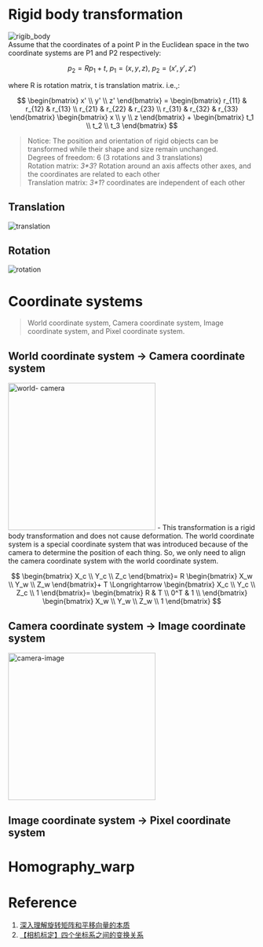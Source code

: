# Rigid body transformation
![rigib_body](https://github.com/elleryw0518/MVS/assets/101634608/6acf03ea-423c-4f51-acd6-a9601b1736a3)  
Assume that the coordinates of a point P in the Euclidean space in the two coordinate systems are P1 and P2 respectively:
  
$$
p_2 = R p_1 + t,\ p_1=(x, y, z),\ p_2=(x', y', z') 
$$
  
where R is rotation matrix, t is translation matrix.
i.e.,:  

$$
\begin{bmatrix}
x' \\
y' \\
z'
\end{bmatrix} =
\begin{bmatrix}
r_{11} & r_{12} & r_{13} \\
r_{21} & r_{22} & r_{23} \\
r_{31} & r_{32} & r_{33}
\end{bmatrix}
\begin{bmatrix}
x \\
y \\
z
\end{bmatrix} +
\begin{bmatrix}
t_1 \\
t_2 \\
t_3
\end{bmatrix}
$$  
> Notice: The position and orientation of rigid objects can be transformed while their shape and size remain unchanged.  
Degrees of freedom: 6 (3 rotations and 3 translations)  
Rotation matrix: _3*3_? Rotation around an axis affects other axes, and the coordinates are related to each other  
Translation matrix: _3*1_? coordinates are independent of each other  
## Translation
![translation](https://github.com/elleryw0518/MVS/assets/101634608/03f8c570-cc81-496e-bd01-9a9adbb730ec)

## Rotation
![rotation](https://github.com/elleryw0518/MVS/assets/101634608/d885560e-3a30-43e9-8379-11204747e3cf)
# Coordinate systems
> World coordinate system, Camera coordinate system, Image coordinate system, and Pixel coordinate system.
## World coordinate system -> Camera coordinate system
<img src="https://github.com/elleryw0518/MVS/assets/101634608/9737703f-520c-4dcd-9366-4e235df499ae" alt="world- camera" width="300px">
- This transformation is a rigid body transformation and does not cause deformation. The world coordinate system is a special coordinate system that was introduced because of the camera to determine the position of each thing. So, we only need to align the camera coordinate system with the world coordinate system.  

$$
\begin{bmatrix}
X_c \\
Y_c \\
Z_c
\end{bmatrix}=
R
\begin{bmatrix}
X_w \\
Y_w \\
Z_w
\end{bmatrix}+
T \Longrightarrow 
\begin{bmatrix}
X_c \\
Y_c \\
Z_c \\
1
\end{bmatrix}=
\begin{bmatrix}
R & T \\
0^T & 1 \\
\end{bmatrix}
\begin{bmatrix}
X_w \\
Y_w \\
Z_w \\
1
\end{bmatrix}
$$  

## Camera coordinate system -> Image coordinate system
<img src="https://github.com/elleryw0518/MVS/assets/101634608/40e405ec-e0df-4ba7-9dde-14a3e5e5b888" alt="camera-image" width="300px">


## Image coordinate system -> Pixel coordinate system


# Homography_warp

# Reference
1. [深入理解旋转矩阵和平移向量的本质](https://zhuanlan.zhihu.com/p/141597984)
2. [【相机标定】四个坐标系之间的变换关系](https://cloud.tencent.com/developer/article/1820935)
